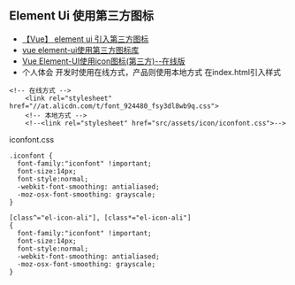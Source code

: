 ## Element Ui 使用第三方图标
  - [【Vue】 element ui 引入第三方图标](https://blog.csdn.net/b376924098/article/details/78286880)
  - [vue element-ui使用第三方图标库](https://www.cnblogs.com/zhengao/p/8480192.html)
  - [Vue Element-UI使用icon图标(第三方)--在线版](https://www.jianshu.com/p/8379597e3f97)
  - 个人体会
  开发时使用在线方式，产品则使用本地方式
  在index.html引入样式
  ```
  <!-- 在线方式 -->
      <link rel="stylesheet" href="//at.alicdn.com/t/font_924480_fsy3dl8wb9q.css">
      <!-- 本地方式 -->
      <!--<link rel="stylesheet" href="src/assets/icon/iconfont.css">-->
  ```
  iconfont.css
  ```
  .iconfont {
    font-family:"iconfont" !important;
    font-size:14px;
    font-style:normal;
    -webkit-font-smoothing: antialiased;
    -moz-osx-font-smoothing: grayscale;
  }

  [class^="el-icon-ali"], [class*="el-icon-ali"]
  {
    font-family:"iconfont" !important;
    font-size:14px;
    font-style:normal;
    -webkit-font-smoothing: antialiased;
    -moz-osx-font-smoothing: grayscale;
  }
  ```

